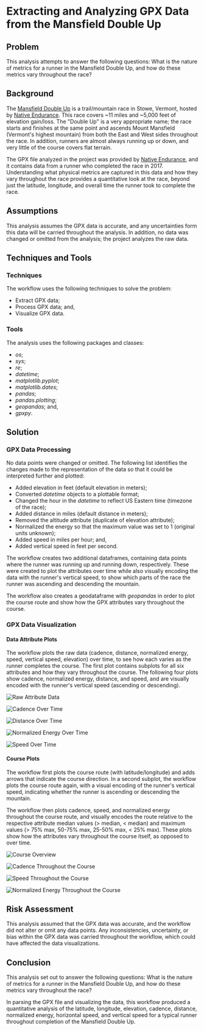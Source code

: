 # Extracting and Analyzing GPX Data from the Mansfield Double Up

## Problem

This analysis attempts to answer the following questions: What is the nature of metrics for a runner in the Mansfield Double Up, and how do these metrics vary throughout the race?

## Background

The [Mansfield Double Up](http://www.nativeendurance.com/mansfielddoubleup.html) is a trail/mountain race in Stowe, Vermont, hosted by [Native Endurance](http://www.nativeendurance.com/). This race covers ~11 miles and ~5,000 feet of elevation gain/loss. The "Double Up" is a very appropriate name; the race starts and finishes at the same point and ascends Mount Mansfield (Vermont's highest mountain) from both the East and West sides throughout the race. In addition, runners are almost always running up or down, and very little of the course covers flat terrain.

The GPX file analyzed in the project was provided by [Native Endurance](http://www.nativeendurance.com/), and it contains data from a runner who completed the race in 2017. Understanding what physical metrics are captured in this data and how they vary throughout the race provides a quantitative look at the race, beyond just the latitude, longitude, and overall time the runner took to complete the race.

## Assumptions

This analysis assumes the GPX data is accurate, and any uncertainties form this data will be carried throughout the analysis. In addition, no data was changed or omitted from the analysis; the project analyzes the raw data.

## Techniques and Tools

### Techniques

The workflow uses the following techniques to solve the problem:

* Extract GPX data;
* Process GPX data; and,
* Visualize GPX data.

### Tools

The analysis uses the following packages and classes:

* *os*;
* *sys*;
* *re*;
* *datetime*;
* *matplotlib.pyplot*;
* *matplotlib.dates*;
* *pandas*;
* *pandas.plotting*;
* *geopandas*; and,
* *gpxpy*.

## Solution

### GPX Data Processing

No data points were changed or omitted. The following list identifies the changes made to the representation of the data so that it could be interpreted further and plotted:

* Added elevation in feet (default elevation in meters);
* Converted *datetime* objects to a plottable format;
* Changed the hour in the *datetime* to reflect US Eastern time (timezone of the race);
* Added distance in miles (default distance in meters);
* Removed the altitude attribute (duplicate of elevation attribute);
* Normalized the energy so that the maximum value was set to 1 (original units unknown);
* Added speed in miles per hour; and,
* Added vertical speed in feet per second.

The workflow creates two additional dataframes, containing data points where the runner was running up and running down, respectively. These were created to plot the attributes over time while also visually encoding the data with the runner's vertical speed, to show which parts of the race the runner was ascending and descending the mountain.

The workflow also creates a geodataframe with *geopandas* in order to plot the course route and show how the GPX attributes vary throughout the course.

### GPX Data Visualization

#### Data Attribute Plots

The workflow plots the raw data (cadence, distance, normalized energy, speed, vertical speed, elevation) over time, to see how each varies as the runner completes the course. The first plot contains subplots for all six attributes and how they vary throughout the course. The following four plots show cadence, normalized energy, distance, and speed, and are visually encoded with the runner's vertical speed (ascending or descending).

![Raw Attribute Data](04-graphics-outputs/double-up-gpx-data-figure-01.png)

![Cadence Over Time](04-graphics-outputs/double-up-gpx-data-figure-02.png)

![Distance Over Time](04-graphics-outputs/double-up-gpx-data-figure-03.png)

![Normalized Energy Over Time](04-graphics-outputs/double-up-gpx-data-figure-04.png)

![Speed Over Time](04-graphics-outputs/double-up-gpx-data-figure-05.png)

#### Course Plots

The workflow first plots the course route (with latitude/longitude) and adds arrows that indicate the course direction. In a second subplot, the workflow plots the course route again, with a visual encoding of the runner's vertical speed, indicating whether the runner is ascending or descending the mountain.

The workflow then plots cadence, speed, and normalized energy throughout the course route, and visually encodes the route relative to the respective attribute median values (> median, < median) and maximum values (> 75% max, 50-75% max, 25-50% max, < 25% max). These plots show how the attributes vary throughout the course itself, as opposed to over time.  

![Course Overview](04-graphics-outputs/double-up-gpx-data-figure-06.png)

![Cadence Throughout the Course](04-graphics-outputs/double-up-gpx-data-figure-07.png)

![Speed Throughout the Course](04-graphics-outputs/double-up-gpx-data-figure-08.png)

![Normalized Energy Throughout the Course](04-graphics-outputs/double-up-gpx-data-figure-09.png)

## Risk Assessment

This analysis assumed that the GPX data was accurate, and the workflow did not alter or omit any data points. Any inconsistencies, uncertainty, or bias within the GPX data was carried throughout the workflow, which could have affected the data visualizations.

## Conclusion

This analysis set out to answer the following questions: What is the nature of metrics for a runner in the Mansfield Double Up, and how do these metrics vary throughout the race?

In parsing the GPX file and visualizing the data, this workflow produced a quantitative analysis of the latitude, longitude, elevation, cadence, distance, normalized energy, horizontal speed, and vertical speed for a typical runner throughout completion of the Mansfield Double Up.
